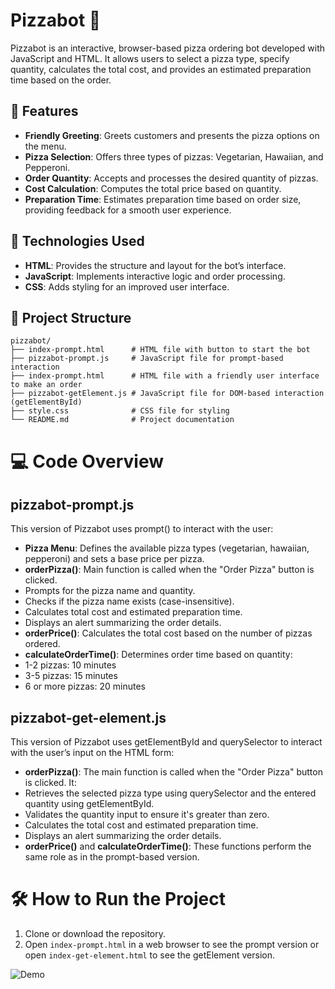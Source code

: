 # Pizzabot 🍕

Pizzabot is an interactive, browser-based pizza ordering bot developed with JavaScript and HTML. It allows users to select a pizza type, specify quantity, calculates the total cost, and provides an estimated preparation time based on the order.

## 📝 Features
- **Friendly Greeting**: Greets customers and presents the pizza options on the menu.
- **Pizza Selection**: Offers three types of pizzas: Vegetarian, Hawaiian, and Pepperoni.
- **Order Quantity**: Accepts and processes the desired quantity of pizzas.
- **Cost Calculation**: Computes the total price based on quantity.
- **Preparation Time**: Estimates preparation time based on order size, providing feedback for a smooth user experience.

## 🚀 Technologies Used
- **HTML**: Provides the structure and layout for the bot’s interface.
- **JavaScript**: Implements interactive logic and order processing.
- **CSS**: Adds styling for an improved user interface.

## 📁 Project Structure

```plaintext
pizzabot/
├── index-prompt.html      # HTML file with button to start the bot
├── pizzabot-prompt.js     # JavaScript file for prompt-based interaction
├── index-prompt.html      # HTML file with a friendly user interface to make an order
├── pizzabot-getElement.js # JavaScript file for DOM-based interaction (getElementById)
├── style.css              # CSS file for styling
└── README.md              # Project documentation
```
# 💻 Code Overview
## pizzabot-prompt.js
This version of Pizzabot uses prompt() to interact with the user:
- **Pizza Menu**: Defines the available pizza types (vegetarian, hawaiian, pepperoni) and sets a base price per pizza.
- **orderPizza()**: Main function is called when the "Order Pizza" button is clicked.
- Prompts for the pizza name and quantity.
- Checks if the pizza name exists (case-insensitive).
- Calculates total cost and estimated preparation time.
- Displays an alert summarizing the order details.
- **orderPrice()**: Calculates the total cost based on the number of pizzas ordered.
- **calculateOrderTime()**: Determines order time based on quantity:
- 1-2 pizzas: 10 minutes
- 3-5 pizzas: 15 minutes
- 6 or more pizzas: 20 minutes
## pizzabot-get-element.js
This version of Pizzabot uses getElementById and querySelector to interact with the user’s input on the HTML form:
- **orderPizza()**: The main function is called when the "Order Pizza" button is clicked. It:
- Retrieves the selected pizza type using querySelector and the entered quantity using getElementById.
- Validates the quantity input to ensure it's greater than zero.
- Calculates the total cost and estimated preparation time.
- Displays an alert summarizing the order details.
- **orderPrice()** and **calculateOrderTime()**: These functions perform the same role as in the prompt-based version.
# 🛠️ How to Run the Project
1. Clone or download the repository.
2. Open `index-prompt.html` in a web browser to see the prompt version or open `index-get-element.html` to see the getElement version.

![Demo](/images/demo.png)

